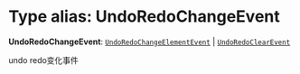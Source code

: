 # Type alias: UndoRedoChangeEvent

**UndoRedoChangeEvent**: [`UndoRedoChangeElementEvent`](/en/auto-docs/fixed-layout-editor/interfaces/UndoRedoChangeElementEvent.md) | [`UndoRedoClearEvent`](/en/auto-docs/fixed-layout-editor/interfaces/UndoRedoClearEvent.md)

undo redo变化事件
